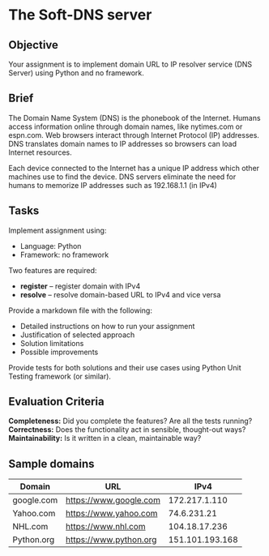 # The Soft-DNS server
## Objective
Your assignment is to implement domain URL to IP resolver service (DNS Server) using Python and no framework.
## Brief
The Domain Name System (DNS) is the phonebook of the Internet. Humans access information online through domain names, like nytimes.com or espn.com. Web browsers interact through Internet Protocol (IP) addresses. DNS translates domain names to IP addresses so browsers can load Internet resources.

Each device connected to the Internet has a unique IP address which other machines use to find the device. DNS servers eliminate the need for humans to memorize IP addresses such as 192.168.1.1 (in IPv4)

## Tasks
Implement assignment using:  
- Language: Python  
- Framework: no framework  

Two features are required:  
- **register** – register domain with IPv4  
- **resolve** – resolve domain-based URL to IPv4 and vice versa  

Provide a markdown file with the following:  
- Detailed instructions on how to run your assignment
- Justification of selected approach
- Solution limitations 
- Possible improvements  

Provide tests for both solutions and their use cases using Python Unit Testing framework (or similar).
## Evaluation Criteria
**Completeness:** Did you complete the features? Are all the tests running?  
**Correctness:** Does the functionality act in sensible, thought-out ways?  
**Maintainability:** Is it written in a clean, maintainable way?  

## Sample domains
| Domain      | URL         | IPv4 | 
| ----------- | ----------- | ---- |
| google.com      | https://www.google.com      |  172.217.1.110    |
| Yahoo.com   | https://www.yahoo.com       |   74.6.231.21  |
| NHL.com   | https://www.nhl.com       |   104.18.17.236   |
| Python.org   | https://www.python.org       |  151.101.193.168   |

